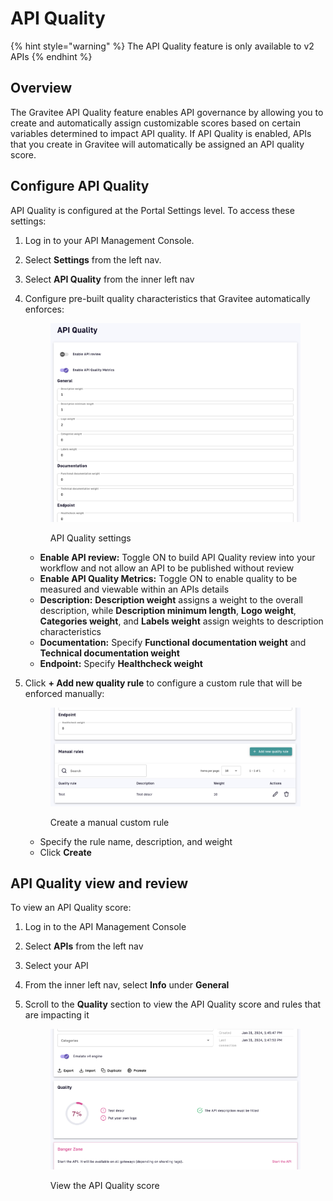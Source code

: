 # API Quality

{% hint style="warning" %}
The API Quality feature is only available to v2 APIs
{% endhint %}

## Overview

The Gravitee API Quality feature enables API governance by allowing you to create and automatically assign customizable scores based on certain variables determined to impact API quality. If API Quality is enabled, APIs that you create in Gravitee will automatically be assigned an API quality score.&#x20;

## Configure API Quality

API Quality is configured at the Portal Settings level. To access these settings:

1. Log in to your API Management Console.
2. Select **Settings** from the left nav.
3. Select **API Quality** from the inner left nav&#x20;
4.  Configure pre-built quality characteristics that Gravitee automatically enforces:

    <figure><img src="../.gitbook/assets/api quality.png" alt=""><figcaption><p>API Quality settings</p></figcaption></figure>

    * **Enable API review:** Toggle ON to build API Quality review into your workflow and not allow an API to be published without review
    * **Enable API Quality Metrics:** Toggle ON to enable quality to be measured and viewable within an APIs details
    * **Description:** **Description weight** assigns a weight to the overall description, while **Description minimum length**, **Logo weight**, **Categories weight**, and **Labels weight** assign weights to description characteristics
    * **Documentation:** Specify **Functional documentation weight** and **Technical documentation weight**
    * **Endpoint:** Specify **Healthcheck weight**
5.  Click **+ Add new quality rule** to configure a custom rule that will be enforced manually:&#x20;

    <figure><img src="../.gitbook/assets/api quality_manual rule.png" alt=""><figcaption><p>Create a manual custom rule</p></figcaption></figure>

    * Specify the rule name, description, and weight
    * Click **Create**

## API Quality view and review

To view an API Quality score:

1. Log in to the API Management Console
2. Select **APIs** from the left nav
3. Select your API
4. From the inner left nav, select **Info** under **General**
5.  Scroll to the **Quality** section to view the API Quality score and rules that are impacting it

    <figure><img src="../.gitbook/assets/api quality_applied.png" alt=""><figcaption><p>View the API Quality score</p></figcaption></figure>
